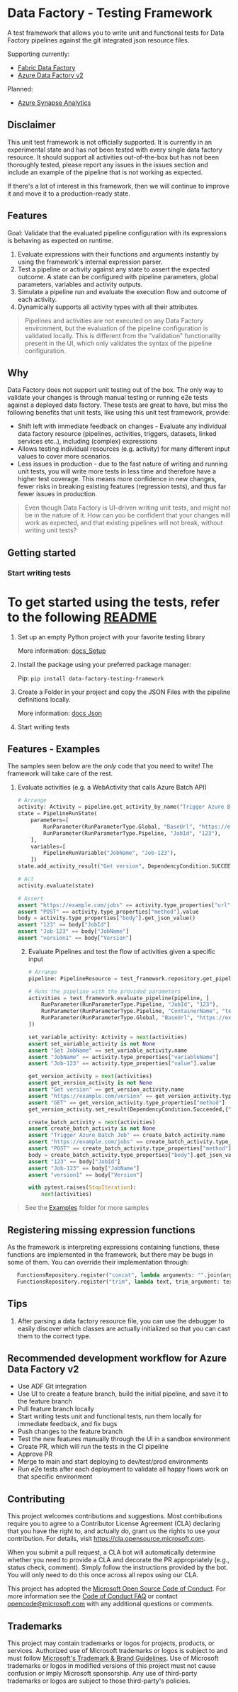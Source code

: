 # Data Factory - Testing Framework

A test framework that allows you to write unit and functional tests for Data Factory pipelines against the git integrated json resource files.

Supporting currently:
* [Fabric Data Factory](https://learn.microsoft.com/en-us/fabric/data-factory/)
* [Azure Data Factory v2](https://learn.microsoft.com/en-us/azure/data-factory/concepts-pipelines-activities?tabs=data-factory)

Planned:
* [Azure Synapse Analytics](https://learn.microsoft.com/en-us/azure/data-factory/concepts-pipelines-activities?context=%2Fazure%2Fsynapse-analytics%2Fcontext%2Fcontext&tabs=data-factory/)


## Disclaimer

This unit test framework is not officially supported. It is currently in an experimental state and has not been tested with every single data factory resource. It should support all activities out-of-the-box but has not been thoroughly tested, please report any issues in the issues section and include an example of the pipeline that is not working as expected.

If there's a lot of interest in this framework, then we will continue to improve it and move it to a production-ready state. 

## Features

Goal: Validate that the evaluated pipeline configuration with its expressions is behaving as expected on runtime.

1. Evaluate expressions with their functions and arguments instantly by using the framework's internal expression parser.
2. Test a pipeline or activity against any state to assert the expected outcome. A state can be configured with pipeline parameters, global parameters, variables and activity outputs.
3. Simulate a pipeline run and evaluate the execution flow and outcome of each activity.
4. Dynamically supports all activity types with all their attributes.

> Pipelines and activities are not executed on any Data Factory environment, but the evaluation of the pipeline configuration is validated locally. This is different from the "validation" functionality present in the UI, which only validates the syntax of the pipeline configuration.


## Why

Data Factory does not support unit testing out of the box. The only way to validate your changes is through manual testing or running e2e tests against a deployed data factory. These tests are great to have, but miss the following benefits that unit tests, like using this unit test framework, provide:

* Shift left with immediate feedback on changes - Evaluate any individual data factory resource (pipelines, activities, triggers, datasets, linked services etc..), including (complex) expressions
* Allows testing individual resources (e.g. activity) for many different input values to cover more scenarios.
* Less issues in production - due to the fast nature of writing and running unit tests, you will write more tests in less time and therefore have a higher test coverage. This means more confidence in new changes, fewer risks in breaking existing features (regression tests), and thus far fewer issues in production.

> Even though Data Factory is UI-driven writing unit tests, and might not be in the nature of it. How can you be confident that your changes will work as expected, and that existing pipelines will not break, without writing unit tests?

## Getting started

### Start writing tests

To get started using the tests, refer to the following [README](./examples/README.md)
=======
1. Set up an empty Python project with your favorite testing library
   
   More information: 
   [docs_Setup](/docs/environment_setup/unit_test_setup.md)
   
2. Install the package using your preferred package manager:
   
    Pip: `pip install data-factory-testing-framework`
   
3. Create a Folder in your project and copy the JSON Files with the pipeline definitions locally.
   
   More information: 
   [docs Json](/docs/environment_setup/json_pipeline_files.md)
  
4. Start writing tests

## Features - Examples

The samples seen below are the _only_ code that you need to write! The framework will take care of the rest. 

1. Evaluate activities (e.g. a WebActivity that calls Azure Batch API)

    ```python
    # Arrange
    activity: Activity = pipeline.get_activity_by_name("Trigger Azure Batch Job")
    state = PipelineRunState(
        parameters=[
            RunParameter(RunParameterType.Global, "BaseUrl", "https://example.com"),
            RunParameter(RunParameterType.Pipeline, "JobId", "123"),
        ],
        variables=[
            PipelineRunVariable("JobName", "Job-123"),
        ])
    state.add_activity_result("Get version", DependencyCondition.SUCCEEDED, {"Version": "version1"})

    # Act
    activity.evaluate(state)

    # Assert
    assert "https://example.com/jobs" == activity.type_properties["url"].value
    assert "POST" == activity.type_properties["method"].value
    body = activity.type_properties["body"].get_json_value()
    assert "123" == body["JobId"]
    assert "Job-123" == body["JobName"]
    assert "version1" == body["Version"]
   ```
   
   2. Evaluate Pipelines and test the flow of activities given a specific input

       ```python
       # Arrange
       pipeline: PipelineResource = test_framework.repository.get_pipeline_by_name("batch_job")

       # Runs the pipeline with the provided parameters
       activities = test_framework.evaluate_pipeline(pipeline, [
           RunParameter(RunParameterType.Pipeline, "JobId", "123"),
           RunParameter(RunParameterType.Pipeline, "ContainerName", "test-container"),
           RunParameter(RunParameterType.Global, "BaseUrl", "https://example.com"),
       ])

       set_variable_activity: Activity = next(activities)
       assert set_variable_activity is not None
       assert "Set JobName" == set_variable_activity.name
       assert "JobName" == activity.type_properties["variableName"]
       assert "Job-123" == activity.type_properties["value"].value

       get_version_activity = next(activities)
       assert get_version_activity is not None
       assert "Get version" == get_version_activity.name
       assert "https://example.com/version" == get_version_activity.type_properties["url"].value
       assert "GET" == get_version_activity.type_properties["method"]
       get_version_activity.set_result(DependencyCondition.Succeeded,{"Version": "version1"})

       create_batch_activity = next(activities)
       assert create_batch_activity is not None
       assert "Trigger Azure Batch Job" == create_batch_activity.name
       assert "https://example.com/jobs" == create_batch_activity.type_properties["url"].value
       assert "POST" == create_batch_activity.type_properties["method"]
       body = create_batch_activity.type_properties["body"].get_json_value()
       assert "123" == body["JobId"]
       assert "Job-123" == body["JobName"]
       assert "version1" == body["Version"]

       with pytest.raises(StopIteration):
           next(activities)
       ```
   
> See the [Examples](/examples) folder for more samples 


## Registering missing expression functions

As the framework is interpreting expressions containing functions, these functions are implemented in the framework, but there may be bugs in some of them. You can override their implementation through:

```python
   FunctionsRepository.register("concat", lambda arguments: "".join(arguments))
   FunctionsRepository.register("trim", lambda text, trim_argument: text.strip(trim_argument[0]))
```

## Tips

1. After parsing a data factory resource file, you can use the debugger to easily discover which classes are actually initialized so that you can cast them to the correct type.

## Recommended development workflow for Azure Data Factory v2

* Use ADF Git integration
* Use UI to create a feature branch, build the initial pipeline, and save it to the feature branch
* Pull feature branch locally
* Start writing tests unit and functional tests, run them locally for immediate feedback, and fix bugs
* Push changes to the feature branch
* Test the new features manually through the UI in a sandbox environment
* Create PR, which will run the tests in the CI pipeline
* Approve PR
* Merge to main and start deploying to dev/test/prod environments
* Run e2e tests after each deployment to validate all happy flows work on that specific environment

## Contributing

This project welcomes contributions and suggestions.  Most contributions require you to agree to a
Contributor License Agreement (CLA) declaring that you have the right to, and actually do, grant us
the rights to use your contribution. For details, visit https://cla.opensource.microsoft.com.

When you submit a pull request, a CLA bot will automatically determine whether you need to provide
a CLA and decorate the PR appropriately (e.g., status check, comment). Simply follow the instructions
provided by the bot. You will only need to do this once across all repos using our CLA.

This project has adopted the [Microsoft Open Source Code of Conduct](https://opensource.microsoft.com/codeofconduct/).
For more information see the [Code of Conduct FAQ](https://opensource.microsoft.com/codeofconduct/faq/) or
contact [opencode@microsoft.com](mailto:opencode@microsoft.com) with any additional questions or comments.

## Trademarks

This project may contain trademarks or logos for projects, products, or services. Authorized use of Microsoft
trademarks or logos is subject to and must follow
[Microsoft's Trademark & Brand Guidelines](https://www.microsoft.com/en-us/legal/intellectualproperty/trademarks/usage/general).
Use of Microsoft trademarks or logos in modified versions of this project must not cause confusion or imply Microsoft sponsorship.
Any use of third-party trademarks or logos are subject to those third-party's policies.




